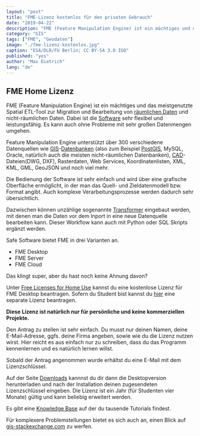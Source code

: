 ```yaml
---
layout: "post"
title: "FME-Lizenz kostenlos für den privaten Gebrauch"
date: "2019-04-22"
description: "FME (Feature Manipulation Engine) ist ein mächtiges und das meistgenutzte Spatial ETL-Tool zur Migration und Bearbeitung von Geodaten."
category: "GIS"
tags: ["FME", "Geodaten"]
image: "./fme-lizenz-kostenlos.jpg"
caption: "ESA/DLR/FU Berlin; CC BY-SA 3.0 IGO"
published: "yes"
author: "Max Dietrich"
lang: "de"
---
```


## FME Home Lizenz

FME (Feature Manipulation Engine) ist ein mächtiges und das meistgenutzte Spatial ETL-Tool zur Migration und Bearbeitung von [räumlichen Daten](/gis/was-sind-geodaten "Was sind Geodaten?") und nicht-räumlichen Daten. Dabei ist die [Software](/gis/gis-software-optionen/ "GIS-Software Optionen") sehr flexibel und leistungsfähig. Es kann auch ohne Probleme mit sehr großen Datenmengen umgehen.

Feature Manipulation Engine unterstützt über 300 verschiedene Datenquellen wie [GIS](/gis/was-ist-gis "Was ist GIS?")-[Datenbanken](/gis/geo-datenbank-optionen/ "GIS-Datenbank Optionen") (also zum Beispiel [PostGIS](/gis/postgis-qgis/ "PostgreSQL mit PostGIS installieren"), MySQL, Oracle, natürlich auch die meisten nicht-räumlichen Datenbanken), [CAD](/gis/unterschied-cad-gis/ "GIS vs CAD")-Dateien(DWG, DXF), Rasterdaten, Web Services, Koordinatenlisten, XML, KML, GML, GeoJSON und noch viel mehr.

Die Bedienung der Software ist sehr einfach und wird über eine grafische Oberfläche ermöglicht, in der man das Quell- und Zieldatenmodell bzw. Format angibt. Auch komplexe Verarbeitungsprozesse werden dadurch sehr übersichtlich.

Dazwischen können unzählige sogenannte [Transformer](https://cdn.safe.com/resources/fme/FME-Transformer-Reference-Guide.pdf) eingebaut werden, mit denen man die Daten vor dem Inport in eine neue Datenquelle bearbeiten kann. Dieser Workflow kann auch mit Python oder SQL Skripts ergänzt werden.

Safe Software bietet FME in drei Varianten an.

*   FME Desktop
*   FME Server
*   FME Cloud

Das klingt super, aber du hast noch keine Ahnung davon?

Unter [Free Licenses for Home Use](https://www.safe.com/free-fme-licenses/home-use/) kannst du eine kostenlose Lizenz für FME Desktop beantragen. Sofern du Student bist kannst du [hier](https://www.safe.com/free-fme-licenses/students/) eine separate Lizenz beantragen.

**Diese Lizenz ist natürlich nur für persönliche und keine kommerziellen Projekte.**

Den Antrag zu stellen ist sehr einfach. Du musst nur deinen Namen, deine E-Mail-Adresse, ggfs. deine Firma angeben, sowie wie du die Lizenz nutzen wirst. Hier reicht es aus einfach nur zu schreiben, dass du das Programm kennenlernen und es natürlich lernen willst.

Sobald der Antrag angenommen wurde erhältst du eine E-Mail mit dem Lizenzschlüssel.

Auf der Seite [Downloads](https://www.safe.com/support/support-resources/fme-downloads/) kannnst du dir dann die Desktopversion herunterladen und nach der Installation deinen zugesendeten Lizenzschlüssel eingeben. Die Lizenz ist ein Jahr (für Studenten vier Monate) gültig und kann beliebig erweitert werden.

Es gibt eine [Knowledge Base](https://knowledge.safe.com/page/knowledge-base) auf der du tausende Tutorials findest.

Für komplexere Problemstellungen bietet es sich auch an, einen Blick auf [gis-stackexchange.com](https://knowledge.safe.com/page/knowledge-base) zu werfen.
